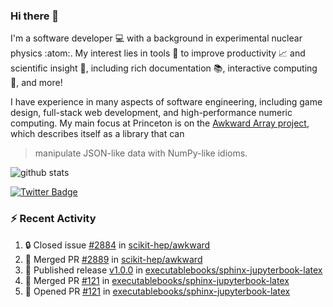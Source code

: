 ### Hi there 👋 

I'm a software developer 💻 with a background in experimental nuclear physics :atom:. My interest lies in tools :wrench: to improve productivity :chart_with_upwards_trend: and scientific insight :telescope:, including rich documentation 📚, interactive computing 🧮, and more! 

I have experience in many aspects of software engineering, including game design, full-stack web development, and high-performance numeric computing. My main focus at Princeton is on the [Awkward Array project](awkward-array.org/), which describes itself as a library that can 
> manipulate JSON-like data with NumPy-like idioms.

![github stats](https://github-readme-stats.vercel.app/api?username=agoose77&show_icons=true&hide_rank=true&hide_title=true&bg_color=30,e76445,904e95&text_color=efe3ec&icon_color=efe3ec)
<!--
**agoose77/agoose77** is a ✨ _special_ ✨ repository because its `README.md` (this file) appears on your GitHub profile.

Here are some ideas to get you started:

- 🔭 I’m currently working on ...
- 🌱 I’m currently learning ...
- 👯 I’m looking to collaborate on ...
- 🤔 I’m looking for help with ...
- 💬 Ask me about ...
- 📫 How to reach me: ...
- 😄 Pronouns: ...
- ⚡ Fun fact: ...
-->

[![Twitter Badge](https://img.shields.io/twitter/follow/agoose77?style=flat-square&logo=Twitter&logoColor=white&color=cornflowerblue)](https://twitter.com/agoose77)

### :zap: Recent Activity

<!--START_SECTION:activity-->
1. 🔒 Closed issue [#2884](https://github.com/scikit-hep/awkward/issues/2884) in [scikit-hep/awkward](https://github.com/scikit-hep/awkward)
2. 🎉 Merged PR [#2889](https://github.com/scikit-hep/awkward/pull/2889) in [scikit-hep/awkward](https://github.com/scikit-hep/awkward)
3. 🚀 Published release [v1.0.0](https://github.com/executablebooks/sphinx-jupyterbook-latex/releases/tag/v1.0.0) in [executablebooks/sphinx-jupyterbook-latex](https://github.com/executablebooks/sphinx-jupyterbook-latex)
4. 🎉 Merged PR [#121](https://github.com/executablebooks/sphinx-jupyterbook-latex/pull/121) in [executablebooks/sphinx-jupyterbook-latex](https://github.com/executablebooks/sphinx-jupyterbook-latex)
5. 💪 Opened PR [#121](https://github.com/executablebooks/sphinx-jupyterbook-latex/pull/121) in [executablebooks/sphinx-jupyterbook-latex](https://github.com/executablebooks/sphinx-jupyterbook-latex)
<!--END_SECTION:activity-->
